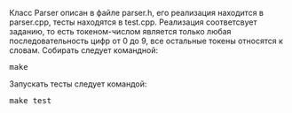Класс Parser описан в файле parser.h, его реализация находится в parser.cpp, тесты находятся в test.cpp. Реализация соответсвует заданию, то есть токеном-числом является только любая последовательность цифр от 0 до 9, все остальные токены относятся к словам.
Собирать следует командной:
<pre>make</pre>
Запускать тесты следует командой:
<pre>make test</pre>